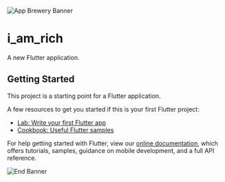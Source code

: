 ![App Brewery Banner](https://github.com/londonappbrewery/Images/blob/master/AppBreweryBanner.png)

# i_am_rich

A new Flutter application.

## Getting Started

This project is a starting point for a Flutter application.

A few resources to get you started if this is your first Flutter project:

- [Lab: Write your first Flutter app](https://flutter.dev/docs/get-started/codelab)
- [Cookbook: Useful Flutter samples](https://flutter.dev/docs/cookbook)

For help getting started with Flutter, view our
[online documentation](https://flutter.dev/docs), which offers tutorials,
samples, guidance on mobile development, and a full API reference.

![End Banner](https://github.com/londonappbrewery/Images/blob/master/readme-end-banner.png)

